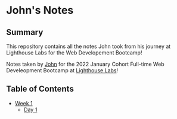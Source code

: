 # John's Notes 

## Summary 

This repository contains all the notes John took from his journey at Lighthouse Labs for the Web Developement Bootcamp!

 Notes taken by [John](https://github.com/fluffyjohnny) for the 2022 January Cohort Full-time Web Develeopment Bootcamp at [Lighthouse Labs](https://www.lighthouselabs.ca/)!


 ## Table of Contents
* [Week 1](/Week_1) 
    * [Day 1](/Day_1)
